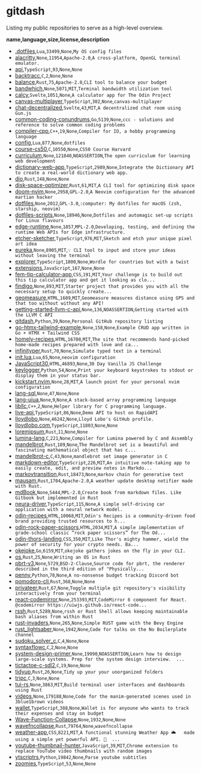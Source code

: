 # gitdash

Listing my public repositories to serve as a high-level overview.

__name,language,size,license,description__
* [.dotfiles](https://github.com/lloydlobo/.dotfiles),`Lua`,`33499`,`None`,`My OS config files`
* [alacritty](https://github.com/lloydlobo/alacritty),`None`,`11954`,`Apache-2.0`,`A cross-platform, OpenGL terminal emulator.`
* [api](https://github.com/lloydlobo/api),`TypeScript`,`93`,`None`,`None`
* [backtracc](https://github.com/lloydlobo/backtracc),`C`,`2`,`None`,`None`
* [balance](https://github.com/lloydlobo/balance),`Rust`,`75`,`Apache-2.0`,`CLI tool to balance your budget`
* [bandwhich](https://github.com/lloydlobo/bandwhich),`None`,`5071`,`MIT`,`Terminal bandwidth utilization tool`
* [calcy](https://github.com/lloydlobo/calcy),`Svelte`,`1051`,`None`,`A calculator app for The Odin Project`
* [canvas-multiplayer](https://github.com/lloydlobo/canvas-multiplayer),`TypeScript`,`302`,`None`,`canvas-multiplayer`
* [chat-decentralized](https://github.com/lloydlobo/chat-decentralized),`Svelte`,`43`,`MIT`,`A decentralized chat room using Gun.js`
* [common-coding-conundrums](https://github.com/lloydlobo/common-coding-conundrums),`Go`,`5139`,`None`,`ccc - solutions and reference to solve common coding problems`
* [compiler-cpp](https://github.com/lloydlobo/compiler-cpp),`C++`,`19`,`None`,`Compiler for IO, a hobby programming language`
* [config](https://github.com/lloydlobo/config),`Lua`,`877`,`None`,`dotfiles`
* [course-cs50](https://github.com/lloydlobo/course-cs50),`C`,`10550`,`None`,`CS50 Course Harvard`
* [curriculum](https://github.com/lloydlobo/curriculum),`None`,`121840`,`NOASSERTION`,`The open curriculum for learning web development`
* [dictionary-web-app](https://github.com/lloydlobo/dictionary-web-app),`TypeScript`,`2989`,`None`,`Integrate the Dictionary API to create a real-world dictionary web app.`
* [dio](https://github.com/lloydlobo/dio),`Rust`,`148`,`None`,`None`
* [disk-space-optimizer](https://github.com/lloydlobo/disk-space-optimizer),`Rust`,`61`,`MIT`,`A CLI tool for optimizing disk space`
* [doom-nvim](https://github.com/lloydlobo/doom-nvim),`None`,`2958`,`GPL-2.0`,`A Neovim configuration for the advanced martian hacker`
* [dotfiles](https://github.com/lloydlobo/dotfiles),`None`,`2012`,`GPL-3.0`,`:computer: My dotfiles for macOS (zsh, starship, neovim)`
* [dotfiles-scripts](https://github.com/lloydlobo/dotfiles-scripts),`None`,`18946`,`None`,`Dotfiles and automagic set-up scripts for Linux flavours`
* [edge-runtime](https://github.com/lloydlobo/edge-runtime),`None`,`1857`,`MPL-2.0`,`Developing, testing, and defining the runtime Web APIs for Edge infrastructure.`
* [etcher-sketcher](https://github.com/lloydlobo/etcher-sketcher),`TypeScript`,`976`,`MIT`,`Sketch and etch your unique pixel art idea`
* [eureka](https://github.com/lloydlobo/eureka),`None`,`8905`,`MIT`,`💡 CLI tool to input and store your ideas without leaving the terminal`
* [explorer](https://github.com/lloydlobo/explorer),`TypeScript`,`1800`,`None`,`Wordle for countries but with a twist`
* [extensions](https://github.com/lloydlobo/extensions),`JavaScript`,`167`,`None`,`None`
* [fem-tip-calculator-app](https://github.com/lloydlobo/fem-tip-calculator-app),`CSS`,`191`,`MIT`,`Your challenge is to build out this tip calculator app and get it looking as clo...`
* [findigo](https://github.com/lloydlobo/findigo),`None`,`893`,`MIT`,`Starter project that provides you with all the necessary setup to quickly create...`
* [geomeasure](https://github.com/lloydlobo/geomeasure),`HTML`,`1689`,`MIT`,`Geomeasure measures distance using GPS and that too without without any API!`
* [getting-started-llvm-c-api](https://github.com/lloydlobo/getting-started-llvm-c-api),`None`,`136`,`NOASSERTION`,`Getting started with the LLVM C API`
* [gitdash](https://github.com/lloydlobo/gitdash),`Python`,`39`,`None`,`Personal GitHub repository listing`
* [go-htmx-tailwind-example](https://github.com/lloydlobo/go-htmx-tailwind-example),`None`,`158`,`None`,`Example CRUD app written in Go + HTMX + Tailwind CSS`
* [homely-recipes](https://github.com/lloydlobo/homely-recipes),`HTML`,`16708`,`MIT`,`The site that recommends hand-picked home-made recipes prepared with love and ca...`
* [infinityper](https://github.com/lloydlobo/infinityper),`Rust`,`70`,`None`,`Simulate typed text in a terminal`
* [init.lua](https://github.com/lloydlobo/init.lua),`Lua`,`65`,`None`,`neovim configuration`
* [JavaScript30](https://github.com/lloydlobo/JavaScript30),`HTML`,`46893`,`None`,`30 Day Vanilla JS Challenge`
* [keylogger](https://github.com/lloydlobo/keylogger),`Python`,`54`,`None`,`Print your keyboard keystrokes to stdout or display them in your status bar.`
* [kickstart.nvim](https://github.com/lloydlobo/kickstart.nvim),`None`,`28`,`MIT`,`A launch point for your personal nvim configuration`
* [lang-sql](https://github.com/lloydlobo/lang-sql),`None`,`47`,`None`,`None`
* [lang-uiua](https://github.com/lloydlobo/lang-uiua),`None`,`9`,`None`,`A stack-based array programming language`
* [libllc](https://github.com/lloydlobo/libllc),`C++`,`2`,`None`,`Helper library for C programming language.`
* [live-api](https://github.com/lloydlobo/live-api),`TypeScript`,`86`,`None`,`Demo API to host on RapidAPI`
* [lloydlobo](https://github.com/lloydlobo/lloydlobo),`None`,`46242`,`None`,`Lloyd Lobo's GitHub profile.`
* [lloydlobo.com](https://github.com/lloydlobo/lloydlobo.com),`TypeScript`,`11803`,`None`,`None`
* [loremipsum](https://github.com/lloydlobo/loremipsum),`Rust`,`11`,`None`,`None`
* [lumina-lang](https://github.com/lloydlobo/lumina-lang),`C`,`221`,`None`,`Compiler for Lumina powered by C and Assembly`
* [mandelbrot](https://github.com/lloydlobo/mandelbrot),`Rust`,`189`,`None`,`The Mandelbrot set is a beautiful and fascinating mathematical object that has c...`
* [mandelbrot-c](https://github.com/lloydlobo/mandelbrot-c),`C`,`43`,`None`,`mandlebrot set image generator in C`
* [markdown-editor](https://github.com/lloydlobo/markdown-editor),`TypeScript`,`226`,`MIT`,`An intuitive note-taking app to easily create, edit, and preview notes in Markdo...`
* [markovtransition](https://github.com/lloydlobo/markovtransition),`Rust`,`18473`,`None`,`markov chain for generative text`
* [mausam](https://github.com/lloydlobo/mausam),`Rust`,`1704`,`Apache-2.0`,`A weather update desktop notifier made with Rust.`
* [mdBook](https://github.com/lloydlobo/mdBook),`None`,`5444`,`MPL-2.0`,`Create book from markdown files. Like Gitbook but implemented in Rust`
* [neura-driver](https://github.com/lloydlobo/neura-driver),`TypeScript`,`115`,`None`,`A simple self-driving car application with a neural network model.`
* [odin-recipes](https://github.com/lloydlobo/odin-recipes),`HTML`,`10068`,`MIT`,`Odin's Recipes is a community-driven food brand providing trusted resources to h...`
* [odin-rock-paper-scissors](https://github.com/lloydlobo/odin-rock-paper-scissors),`HTML`,`2034`,`MIT`,`A simple implementation of grade-school classic “rock paper scissors” for The Od...`
* [odin-thors-landing](https://github.com/lloydlobo/odin-thors-landing),`CSS`,`350`,`MIT`,`Like Thor's mighty hammer, wield the power of security for your crypto needs. Ba...`
* [okejoke](https://github.com/lloydlobo/okejoke),`Go`,`6159`,`MIT`,`okejoke gathers jokes on the fly in your CLI.`
* [os](https://github.com/lloydlobo/os),`Rust`,`25`,`None`,`Writing an OS in Rust`
* [pbrt-v3](https://github.com/lloydlobo/pbrt-v3),`None`,`5729`,`BSD-2-Clause`,`Source code for pbrt, the renderer described in the third edition of "Physically...`
* [penny](https://github.com/lloydlobo/penny),`Python`,`78`,`None`,`A no-nonsense budget tracking Discord bot`
* [pomodoro-cli](https://github.com/lloydlobo/pomodoro-cli),`Rust`,`368`,`None`,`None`
* [privateer](https://github.com/lloydlobo/privateer),`Rust`,`67`,`None`,`Toggle multiple git repository's visibility interactively from your terminal`
* [react-codemirror](https://github.com/lloydlobo/react-codemirror),`None`,`253393`,`MIT`,`CodeMirror 6 component for React. @codemirror https://uiwjs.github.io/react-code...`
* [rssh](https://github.com/lloydlobo/rssh),`Rust`,`5289`,`None`,`rssh or Rust Shell allows keeping maintainable bash aliases from within Rust`
* [rust-invaders](https://github.com/lloydlobo/rust-invaders),`None`,`265`,`None`,`Simple RUST game with the Bevy Engine`
* [rust_lightsaber](https://github.com/lloydlobo/rust_lightsaber),`None`,`1942`,`None`,`Code for talks on the No Boilerplate channel`
* [sudoku_solver_c](https://github.com/lloydlobo/sudoku_solver_c),`C`,`4`,`None`,`None`
* [syntaxflowc](https://github.com/lloydlobo/syntaxflowc),`C`,`2`,`None`,`None`
* [system-design-primer](https://github.com/lloydlobo/system-design-primer),`None`,`19990`,`NOASSERTION`,`Learn how to design large-scale systems. Prep for the system design interview.  ...`
* [tictactoe-c-sdl2](https://github.com/lloydlobo/tictactoe-c-sdl2),`C`,`19`,`None`,`None`
* [tidyup](https://github.com/lloydlobo/tidyup),`Rust`,`26`,`None`,`Tidy up your your unorganized folders`
* [tripc](https://github.com/lloydlobo/tripc),`C`,`3`,`None`,`None`
* [tui-rs](https://github.com/lloydlobo/tui-rs),`None`,`3863`,`MIT`,`Build terminal user interfaces and dashboards using Rust`
* [videos](https://github.com/lloydlobo/videos),`None`,`179188`,`None`,`Code for the manim-generated scenes used in 3blue1brown videos`
* [wallet](https://github.com/lloydlobo/wallet),`TypeScript`,`388`,`None`,`Wallet is for anyoune who wants to track their expenses and stay on budget`
* [Wave-Function-Collapse](https://github.com/lloydlobo/Wave-Function-Collapse),`None`,`1932`,`None`,`None`
* [wavefncollapse](https://github.com/lloydlobo/wavefncollapse),`Rust`,`79764`,`None`,`wavefncollapse`
* [weather-app](https://github.com/lloydlobo/weather-app),`CSS`,`8221`,`MIT`,`A functional stunning Weather App 🌥️   made using a simple yet powerful API. 👀  ...`
* [youtube-thumbnail-hunter](https://github.com/lloydlobo/youtube-thumbnail-hunter),`JavaScript`,`39`,`MIT`,`Chrome extension to replace YouTube video thumbnails with random images`
* [ytscriptrs](https://github.com/lloydlobo/ytscriptrs),`Python`,`19842`,`None`,`Parse youtube subtitles`
* [zoomies](https://github.com/lloydlobo/zoomies),`TypeScript`,`53`,`None`,`None`
